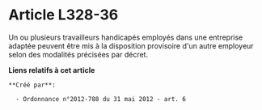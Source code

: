 # Article L328-36

Un ou plusieurs travailleurs handicapés employés dans une entreprise adaptée peuvent être mis à la disposition provisoire
d'un autre employeur selon des modalités précisées par décret.

**Liens relatifs à cet article**

	**Créé par**:

	  - Ordonnance n°2012-788 du 31 mai 2012 - art. 6
